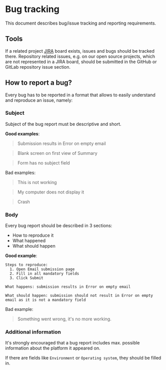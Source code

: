 # Bug tracking

This document describes bug/issue tracking and reporting requirements.

## Tools

If a related project [JIRA](https://www.atlassian.com/software/jira) board exists, issues and bugs should be tracked there. Repository related issues, e.g. on our open source projects, which are not represented in a JIRA board, should be submitted in the GitHub or GitLab repository issue section. 

## How to report a bug?

Every bug has to be reported in a format that allows to easily understand and reproduce an issue, namely:

### Subject

Subject of the bug report must be descriptive and short.

__Good examples__:
> Submission results in Error on empty email

> Blank screen on first view of Summary

> Form has no subject field

Bad examples:
> This is not working

> My computer does not display it

> Crash

### Body

Every bug report should be described in 3 sections:
- How to reproduce it
- What happened
- What should happen

__Good example__:

``` 
Steps to reproduce:
  1. Open Email submission page
  2. Fill in all mandatory fields
  3. Click Submit

What happens: submission results in Error on empty email

What should happen: submission should not result in Error on empty email as it is not a mandatory field
```

Bad example:

> Something went wrong, it's no more working.

### Additional information

It's strongly encouraged that a bug report includes max. possible information about the platform it appeared on.

If there are fields like `Environment` or `Operating system`, they should be filled in.
